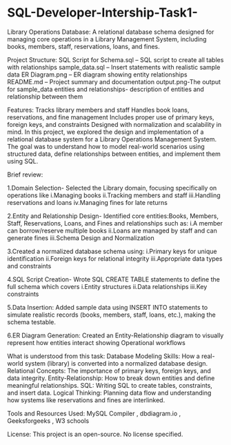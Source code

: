 # SQL-Developer-Intership-Task1-
Library Operations Database:
A relational database schema designed for managing core operations in a Library Management System, including books, members, staff, reservations, loans, and fines.

Project Structure:
SQL Script for Schema.sql – SQL script to create all tables with relationships
sample_data.sql – Insert statements with realistic sample data
ER Diagram.png – ER diagram showing entity relationships
README.md – Project summary and documentation
output.png-The output for sample_data
entities and relationships- description of entities and relationship between them 

Features:
Tracks library members and staff
Handles book loans, reservations, and fine management
Includes proper use of primary keys, foreign keys, and constraints
Designed with normalization and scalability in mind.
In this project, we explored the design and implementation of a relational database system for a Library Operations Management System. The goal was to understand how to model real-world scenarios using structured data, define relationships between entities, and implement them using SQL.

Brief review:

1.Domain Selection-
Selected the Library domain, focusing specifically on operations like
i.Managing books
ii.Tracking members and staff
iii.Handling reservations and loans
iv.Managing fines for late returns

2.Entity and Relationship Design-
Identified core entities:Books, Members, Staff, Reservations, Loans, and Fines and relationships such as: 
i.A member can borrow/reserve multiple books
ii.Loans are managed by staff and can generate fines
iii.Schema Design and Normalization

3.Created a normalized database schema using:
i.Primary keys for unique identification
ii.Foreign keys for relational integrity
iii.Appropriate data types and constraints

4.SQL Script Creation-
Wrote SQL CREATE TABLE statements to define the full schema which covers
i.Entity structures
ii.Data relationships
iii.Key constraints

5.Data Insertion:
Added sample data using INSERT INTO statements to simulate realistic records (books, members, staff, loans, etc.), making the schema testable.

6.ER Diagram Generation:
Created an Entity-Relationship diagram to visually represent how entities interact showing Operational workflows

What is understood from this task:
Database Modeling Skills: How a real-world system (library) is converted into a normalized database design.
Relational Concepts: The importance of primary keys, foreign keys, and data integrity.
Entity-Relationship: How to break down entities and define meaningful relationships.
SQL: Writing SQL to create tables, constraints, and insert data.
Logical Thinking: Planning data flow and understanding how systems like reservations and fines are interlinked.

Tools and Resources Used:
MySQL Compiler , dbdiagram.io , Geeksforgeeks , W3 schools

License:
This project is an open-source. No license specified.

